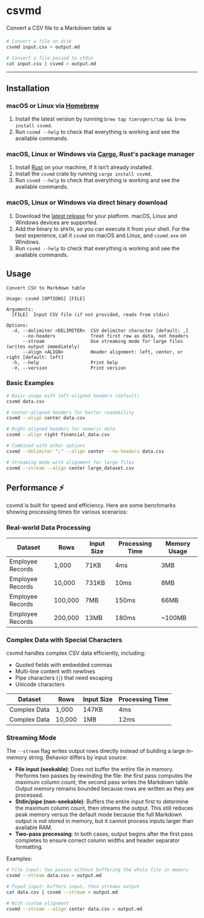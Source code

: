 # csvmd

Convert a CSV file to a Markdown table 📊

```bash
# Convert a file on disk
csvmd input.csv > output.md

# Convert a file passed to stdin
cat input.csv | csvmd > output.md
```

---

## Installation

### macOS or Linux via [Homebrew](https://brew.sh/)

1. Install the latest version by running `brew tap timrogers/tap && brew install csvmd`.
1. Run `csvmd --help` to check that everything is working and see the available commands.

### macOS, Linux or Windows via [Cargo](https://doc.rust-lang.org/cargo/), Rust's package manager

1. Install [Rust](https://www.rust-lang.org/tools/install) on your machine, if it isn't already installed.
1. Install the `csvmd` crate by running `cargo install csvmd`.
1. Run `csvmd --help` to check that everything is working and see the available commands.

### macOS, Linux or Windows via direct binary download

1. Download the [latest release](https://github.com/timrogers/csvmd/releases/latest) for your platform. macOS, Linux and Windows devices are supported.
2. Add the binary to `$PATH`, so you can execute it from your shell. For the best experience, call it `csvmd` on macOS and Linux, and `csvmd.exe` on Windows.
3. Run `csvmd --help` to check that everything is working and see the available commands.

## Usage

```
Convert CSV to Markdown table

Usage: csvmd [OPTIONS] [FILE]

Arguments:
  [FILE]  Input CSV file (if not provided, reads from stdin)

Options:
  -d, --delimiter <DELIMITER>  CSV delimiter character [default: ,]
      --no-headers             Treat first row as data, not headers
      --stream                 Use streaming mode for large files (writes output immediately)
      --align <ALIGN>          Header alignment: left, center, or right [default: left]
  -h, --help                   Print help
  -V, --version                Print version
```

### Basic Examples

```bash
# Basic usage with left-aligned headers (default)
csvmd data.csv

# Center-aligned headers for better readability
csvmd --align center data.csv

# Right-aligned headers for numeric data
csvmd --align right financial_data.csv

# Combined with other options
csvmd --delimiter ";" --align center --no-headers data.csv

# Streaming mode with alignment for large files
csvmd --stream --align center large_dataset.csv
```

## Performance ⚡

csvmd is built for speed and efficiency. Here are some benchmarks showing processing times for various scenarios:

### Real-world Data Processing

| Dataset | Rows | Input Size | Processing Time | Memory Usage |
| --- | --- | --- | --- | --- |
| Employee Records | 1,000 | 71KB | 4ms | 3MB |
| Employee Records | 10,000 | 731KB | 10ms | 8MB |
| Employee Records | 100,000 | 7MB | 150ms | 66MB |
| Employee Records | 200,000 | 13MB | 180ms | ~100MB |

### Complex Data with Special Characters

csvmd handles complex CSV data efficiently, including:
- Quoted fields with embedded commas
- Multi-line content with newlines  
- Pipe characters (`|`) that need escaping
- Unicode characters

| Dataset | Rows | Input Size | Processing Time |
| --- | --- | --- | --- |
| Complex Data | 1,000 | 147KB | 4ms |
| Complex Data | 10,000 | 1MB | 12ms |

### Streaming Mode

The `--stream` flag writes output rows directly instead of building a large in-memory string. Behavior differs by input source:

- **File input (seekable)**: Does not buffer the entire file in memory. Performs two passes by rewinding the file: the first pass computes the maximum column count; the second pass writes the Markdown table. Output memory remains bounded because rows are written as they are processed.
- **Stdin/pipe (non-seekable)**: Buffers the entire input first to determine the maximum column count, then streams the output. This still reduces peak memory versus the default mode because the full Markdown output is not stored in memory, but it cannot process inputs larger than available RAM.
- **Two-pass processing**: In both cases, output begins after the first pass completes to ensure correct column widths and header separator formatting.

Examples:

```bash
# File input: two passes without buffering the whole file in memory
csvmd --stream data.csv > output.md

# Piped input: buffers input, then streams output
cat data.csv | csvmd --stream > output.md

# With custom alignment
csvmd --stream --align center data.csv > output.md
```
